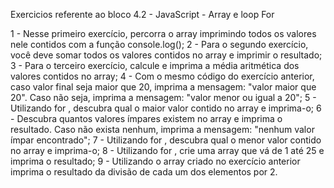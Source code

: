 Exercicios referente ao bloco 4.2 - JavaScript - Array e loop For

1 - Nesse primeiro exercício, percorra o array imprimindo todos os valores nele contidos com a função console.log();
2 - Para o segundo exercício, você deve somar todos os valores contidos no array e imprimir o resultado;
3 - Para o terceiro exercício, calcule e imprima a média aritmética dos valores contidos no array;
4 - Com o mesmo código do exercício anterior, caso valor final seja maior que 20, imprima a mensagem: "valor maior que 20". Caso não seja, imprima a mensagem: "valor menor ou igual a 20";
5 - Utilizando for , descubra qual o maior valor contido no array e imprima-o;
6 - Descubra quantos valores ímpares existem no array e imprima o resultado. Caso não exista nenhum, imprima a mensagem: "nenhum valor ímpar encontrado";
7 - Utilizando for , descubra qual o menor valor contido no array e imprima-o;
8 - Utilizando for , crie uma array que vá de 1 até 25 e imprima o resultado;
9 - Utilizando o array criado no exercício anterior imprima o resultado da divisão de cada um dos elementos por 2.
